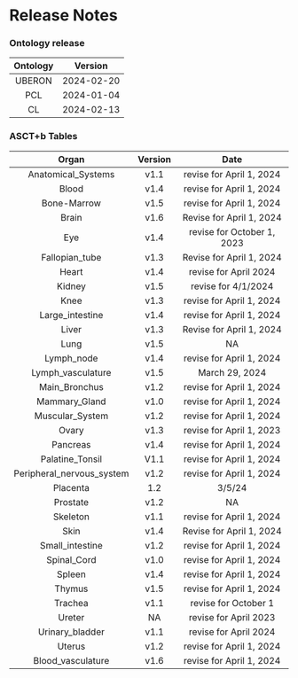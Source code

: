 
Release Notes
=============

### Ontology release

|Ontology|Version|
| :---: | :---: |
|UBERON|2024-02-20|
|PCL|2024-01-04|
|CL|2024-02-13|

### ASCT+b Tables

|Organ|Version|Date|
| :---: | :---: | :---: |
|Anatomical_Systems|v1.1|revise for April 1, 2024|
|Blood|v1.4|revise for April 1, 2024|
|Bone-Marrow|v1.5|revise for April 1, 2024|
|Brain|v1.6|Revise for April 1, 2024|
|Eye|v1.4|revise for October 1, 2023|
|Fallopian_tube|v1.3|Revise for April 1, 2024|
|Heart|v1.4|revise for April 2024|
|Kidney|v1.5|revise for 4/1/2024|
|Knee|v1.3|revise for April 1, 2024|
|Large_intestine|v1.4|revise for April 1, 2024|
|Liver|v1.3|Revise for April 1, 2024|
|Lung|v1.5|NA|
|Lymph_node|v1.4|revise for April 1, 2024|
|Lymph_vasculature|v1.5|March 29, 2024|
|Main_Bronchus|v1.2|revise for April 1, 2024|
|Mammary_Gland|v1.0|revise for April 1, 2024|
|Muscular_System|v1.2|revise for April 1, 2024|
|Ovary|v1.3|revise for April 1, 2023|
|Pancreas|v1.4|revise for April 1, 2024|
|Palatine_Tonsil|V1.1|revise for April 1, 2024|
|Peripheral_nervous_system|v1.2|revise for April 1, 2024|
|Placenta|1.2|3/5/24|
|Prostate|v1.2|NA|
|Skeleton|v1.1|revise for April 1, 2024|
|Skin|v1.4|Revise for April 1, 2024|
|Small_intestine|v1.2|revise for April 1, 2024|
|Spinal_Cord|v1.0|revise for April 1, 2024|
|Spleen|v1.4|revise for April 1, 2024|
|Thymus|v1.5|revise for April 1, 2024|
|Trachea|v1.1|revise for October 1|
|Ureter|NA|revise for April 2023|
|Urinary_bladder|v1.1|revise for April 2024|
|Uterus|v1.2|revise for April 1, 2024|
|Blood_vasculature|v1.6|revise for April 1, 2024|
